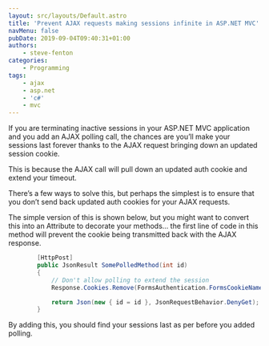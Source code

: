 ```yaml
---
layout: src/layouts/Default.astro
title: 'Prevent AJAX requests making sessions infinite in ASP.NET MVC'
navMenu: false
pubDate: 2019-09-04T09:40:31+01:00
authors:
    - steve-fenton
categories:
    - Programming
tags:
    - ajax
    - asp.net
    - 'c#'
    - mvc
---
```


If you are terminating inactive sessions in your ASP.NET MVC application and you add an AJAX polling call, the chances are you’ll make your sessions last forever thanks to the AJAX request bringing down an updated session cookie.

This is because the AJAX call will pull down an updated auth cookie and extend your timeout.

There’s a few ways to solve this, but perhaps the simplest is to ensure that you don’t send back updated auth cookies for your AJAX requests.

The simple version of this is shown below, but you might want to convert this into an Attribute to decorate your methods… the first line of code in this method will prevent the cookie being transmitted back with the AJAX response.

```csharp
        [HttpPost]
        public JsonResult SomePolledMethod(int id)
        {
            // Don't allow polling to extend the session
            Response.Cookies.Remove(FormsAuthentication.FormsCookieName);

            return Json(new { id = id }, JsonRequestBehavior.DenyGet);
        }
```

By adding this, you should find your sessions last as per before you added polling.